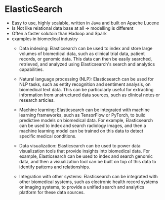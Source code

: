 # ElasticSearch
- Easy to use, highly scalable, written in Java and built on Apache Lucene
- Is Not like relational data base at all -> modelling is different
- Often a faster solutoin than Hadoop and Spark
- examples in biomedical industry
  - Data indexing: Elasticsearch can be used to index and store large volumes of biomedical data, such as clinical trial data, patient records, or genomic data. This data can then be easily searched, retrieved, and analyzed using Elasticsearch's search and analytics capabilities.

  - Natural language processing (NLP): Elasticsearch can be used for NLP tasks, such as entity recognition and sentiment analysis, on biomedical text data. This can be particularly useful for extracting information from unstructured data sources, such as clinical notes or research articles.

  - Machine learning: Elasticsearch can be integrated with machine learning frameworks, such as TensorFlow or PyTorch, to build predictive models on biomedical data. For example, Elasticsearch can be used to index and search radiology images, and then a machine learning model can be trained on this data to detect specific medical conditions.

  - Data visualization: Elasticsearch can be used to power data visualization tools that provide insights into biomedical data. For example, Elasticsearch can be used to index and search genomic data, and then a visualization tool can be built on top of this data to identify patterns and relationships.

  - Integration with other systems: Elasticsearch can be integrated with other biomedical systems, such as electronic health record systems or imaging systems, to provide a unified search and analytics platform for these data sources.
